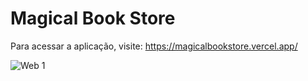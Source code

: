 # Magical Book Store

Para acessar a aplicação, visite:
https://magicalbookstore.vercel.app/

![Web 1]([https://github.com/46Stephan/usecallback/blob/main/src/assets/img/cap.JPG](https://github.com/46Stephan/magicalbookstore/blob/main/src/img/MBS.JPG)https://github.com/46Stephan/magicalbookstore/blob/main/src/img/MBS.JPG)
